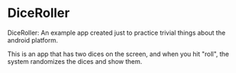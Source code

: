 # DiceRoller
DiceRoller:  An example app created just to practice trivial things about the android platform.

This is an app that has two dices on the screen, and when you hit "roll", the system randomizes 
the dices and show them.
